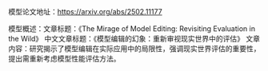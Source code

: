 模型论文地址：https://arxiv.org/abs/2502.11177

模型概述：文章标题：《The Mirage of Model Editing: Revisiting Evaluation in the Wild》
中文文章标题：《模型编辑的幻象：重新审视现实世界中的评估》
文章内容：研究揭示了模型编辑在实际应用中的局限性，强调现实世界评估的重要性，提出需重新考虑模型性能评估方法。
